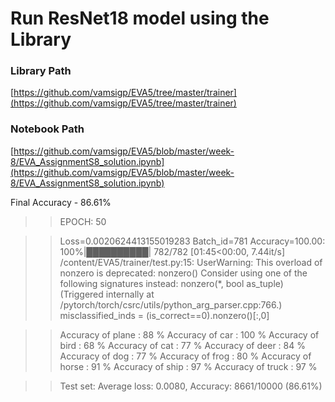 # Run ResNet18 model using the Library

### Library Path
[https://github.com/vamsigp/EVA5/tree/master/trainer](https://github.com/vamsigp/EVA5/tree/master/trainer)

### Notebook Path
[https://github.com/vamsigp/EVA5/blob/master/week-8/EVA_AssignmentS8_solution.ipynb](https://github.com/vamsigp/EVA5/blob/master/week-8/EVA_AssignmentS8_solution.ipynb)

Final Accuracy - 86.61%

>> EPOCH: 50

>> Loss=0.0020624413155019283 Batch_id=781 Accuracy=100.00: 100%|██████████| 782/782 [01:45<00:00,  7.44it/s]
/content/EVA5/trainer/test.py:15: UserWarning: This overload of nonzero is deprecated:
	nonzero()
>> Consider using one of the following signatures instead:
	nonzero(*, bool as_tuple) (Triggered internally at  /pytorch/torch/csrc/utils/python_arg_parser.cpp:766.)
  misclassified_inds = (is_correct==0).nonzero()[:,0]

>> Accuracy of plane : 88 %
>> Accuracy of   car : 100 %
>> Accuracy of  bird : 68 %
>> Accuracy of   cat : 77 %
>> Accuracy of  deer : 84 %
>> Accuracy of   dog : 77 %
>> Accuracy of  frog : 80 %
>> Accuracy of horse : 91 %
>> Accuracy of  ship : 97 %
>> Accuracy of truck : 97 %

>> Test set: Average loss: 0.0080, Accuracy: 8661/10000 (86.61%)
